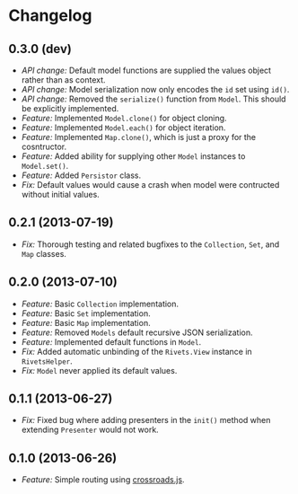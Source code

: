 # Changelog

## 0.3.0 (dev)
* *API change:* Default model functions are supplied the values object rather than as context.
* *API change:* Model serialization now only encodes the `id` set using `id()`.
* *API change:* Removed the `serialize()` function from `Model`. This should be explicitly implemented.
* *Feature:* Implemented `Model.clone()` for object cloning.
* *Feature:* Implemented `Model.each()` for object iteration.
* *Feature:* Implemented `Map.clone()`, which is just a proxy for the cosntructor.
* *Feature:* Added ability for supplying other `Model` instances to `Model.set()`.
* *Feature:* Added `Persistor` class.
* *Fix:* Default values would cause a crash when model were contructed without initial values.

## 0.2.1 (2013-07-19)
* *Fix:* Thorough testing and related bugfixes to the `Collection`, `Set`, and `Map` classes.

## 0.2.0 (2013-07-10)
* *Feature:* Basic `Collection` implementation.
* *Feature:* Basic `Set` implementation.
* *Feature:* Basic `Map` implementation.
* *Feature:* Removed `Models` default recursive JSON serialization.
* *Feature:* Implemented default functions in `Model`.
* *Fix:* Added automatic unbinding of the `Rivets.View` instance in `RivetsHelper`.
* *Fix:* `Model` never applied its default values.

## 0.1.1 (2013-06-27)

* *Fix:* Fixed bug where adding presenters in the `init()` method when extending `Presenter` would not work.

## 0.1.0 (2013-06-26)

* *Feature:* Simple routing using [crossroads.js](http://millermedeiros.github.io/crossroads.js/).
